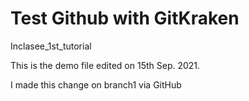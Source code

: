# Test Github with GitKraken

Inclasee_1st_tutorial

This is the demo file edited on 15th Sep. 2021.

I made this change on branch1 via GitHub
